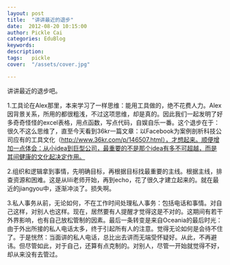 ```yaml
---
layout: post  
title:  "讲讲最近的退步"
date:  2012-08-20 10:15:00
author: Pickle Cai  
categories: EduBlog  
keywords: 
description:   
tags:	pickle   
cover:  "/assets/cover.jpg"  

---
```


 讲讲最近的退步吧。

1.工具论在Alex那里，本来学习了一样思维：能用工具做的，绝不花费人力。Alex因背景关系，所用的都很粗浅，不过这项思维，却是真的。因此我们一起发明了好多奇奇怪怪的excel表格，用点函数，写点代码，自娱自乐一番。这个退步在于：很久不这么思维了，直至今天看到36kr一篇文章：以Facebook为案例剖析科技公司应有的工具文化（http://www.36kr.com/p/146507.html），才想起来。顺便增加一点体会：从小idea到巨型公司，最重要的不是那个idea有多不可超越，而是其间健康的文化起决定作用。

2.组织和逻辑拿到事情，先明确目标，再根据目标找最重要的主线。根据主线，排查资源和困难。这是从lili老师开始，再到echo，花了很久才建立起来的。就在最近的jiangyou中，逐渐冲淡了。损失啊。

3.私人事务从前，无论如何，不在工作时间处理私人事务：包括电话和事情。对自己这样，对别人也这样。现在，居然要有人提醒才觉得这是不对的。这期间有若干外界影响，也有自己放松管制的因素。最后一条转变是来自Oceania的最后时光：由于外出所接的私人电话太多，终于引起所有人的注意。觉得无论如何是会待不住了。于是恍然：当面讲的私人电话，总比出去讲而无端受怀疑好。从此，不再避讳。但尽管如此，对于自己，还算有点克制的。对别人，尽管一开始就觉得不好，却从来没有去管过。										

		    
